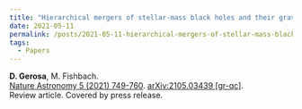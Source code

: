 ```yaml
---
title: "Hierarchical mergers of stellar-mass black holes and their gravitational-wave signatures"
date: 2021-05-11
permalink: /posts/2021-05-11-hierarchical-mergers-of-stellar-mass-black-holes-and-their-gravitational-wave-signatures
tags:
  - Papers
---
```






**D. Gerosa**, M. Fishbach.\
[Nature Astronomy 5 (2021) 749-760](https://www.nature.com/articles/s41550-021-01398-w). [arXiv:2105.03439 [gr-qc]](https://arxiv.org/abs/2105.03439).\
Review article. Covered by press release.